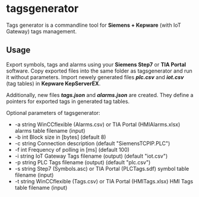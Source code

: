 # tagsgenerator
Tags generator is a commandline tool for **Siemens + Kepware** (with IoT Gateway) tags management.
## Usage
Export symbols, tags and alarms using your **Siemens Step7** or **TIA Portal** software.
Copy exported files into the same folder as tagsgenerator and run it without parameters.
Import newely generated files **_plc.csv_** and **_iot.csv_** (tag tables) in **Kepware KepServerEX**.

Additionally, new files **_tags.json_** and **_alarms.json_** are created. They define a pointers for exported tags in generated tag tables.

Optional parameters of tagsgenerator:
* -a string
WinCCflexible (Alarms.csv) or TIA Portal (HMIAlarms.xlsx) alarms table filename (input)
* -b int
Block size in [bytes] (default 8)
* -c string
Connection description (default "SiemensTCPIP.PLC")
* -f int
Frequency of polling in [ms] (default 100)
* -i string
IoT Gateway Tags filename (output) (default "iot.csv")
* -p string
PLC Tags filename (output) (default "plc.csv")
* -s string
Step7 (Symbols.asc) or TIA Portal (PLCTags.sdf) symbol table filename (input)
* -t string
WinCCflexible (Tags.csv) or TIA Portal (HMITags.xlsx) HMI Tags table filename (input)
